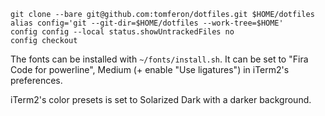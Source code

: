 ```
git clone --bare git@github.com:tomferon/dotfiles.git $HOME/dotfiles
alias config='git --git-dir=$HOME/dotfiles --work-tree=$HOME'
config config --local status.showUntrackedFiles no
config checkout
```

The fonts can be installed with `~/fonts/install.sh`. It can be set to "Fira Code for powerline", Medium (+ enable "Use ligatures") in iTerm2's preferences.

iTerm2's color presets is set to Solarized Dark with a darker background.
